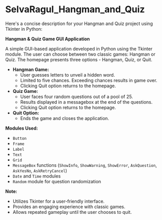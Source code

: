 # SelvaRagul_Hangman_and_Quiz
Here's a concise description for your Hangman and Quiz project using Tkinter in Python:

**Hangman & Quiz Game GUI Application**

A simple GUI-based application developed in Python using the Tkinter module. The user can choose between two classic games: Hangman or Quiz. The homepage presents three options - Hangman, Quiz, or Quit.

- **Hangman Game:**
  - User guesses letters to unveil a hidden word.
  - Limited to five chances. Exceeding chances results in game over.
  - Clicking Quit option returns to the homepage.
- **Quiz Game:**
  - User faces four random questions out of a pool of 25.
  - Results displayed in a messagebox at the end of the questions.
  - Clicking Quit option returns to the homepage.
- **Quit Option:**
  - Ends the game and closes the application.

**Modules Used:**
- `Button`
- `Frame`
- `Label`
- `Text`
- `Grid`
- `MessageBox` functions (`ShowInfo`, `ShowWarning`, `ShowError`, `AskQuestion`, `AskYesNo`, `AskRetryCancel`)
- `Date` and `Time` modules
- `Random` module for question randomization

**Note:** 
- Utilizes Tkinter for a user-friendly interface.
- Provides an engaging experience with classic games.
- Allows repeated gameplay until the user chooses to quit.
